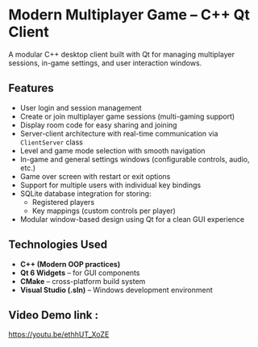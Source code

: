 # Modern Multiplayer Game – C++ Qt Client

A modular C++ desktop client built with Qt for managing multiplayer sessions, in-game settings, and user interaction windows.

## Features

- User login and session management
- Create or join multiplayer game sessions (multi-gaming support)
- Display room code for easy sharing and joining
- Server-client architecture with real-time communication via `ClientServer` class
- Level and game mode selection with smooth navigation
- In-game and general settings windows (configurable controls, audio, etc.)
- Game over screen with restart or exit options
- Support for multiple users with individual key bindings
- SQLite database integration for storing:
    - Registered players
    - Key mappings (custom controls per player)
- Modular window-based design using Qt for a clean GUI experience


## Technologies Used

- **C++ (Modern OOP practices)**
- **Qt 6 Widgets** – for GUI components
- **CMake** – cross-platform build system
- **Visual Studio (.sln)** – Windows development environment

## Video Demo link :
https://youtu.be/ethhUT_XoZE
